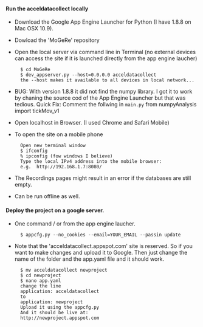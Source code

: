 #### Run the acceldatacollect locally

- Download the Google App Engine Launcher for Python (I have 1.8.8 on Mac OSX 10.9).
- Dowload the 'MoGeRe' repository
- Open the local server via command line in Terminal (no external devices can access the site if it is 
launched directly from the app engine laucher)	

		$ cd MoGeRe
 		$ dev_appserver.py --host=0.0.0.0 acceldatacollect
 		the --host makes it available to all devices in local network...

- BUG: With version 1.8.8 it did not find the numpy library. I got it to work by chaning the source cod 
of the App Engine Launcher but that was tedious. Quick Fix: Comment the follwing in `main.py`
		from numpyAnalysis import tickMov_v1

- Open localhost in Browser. (I used Chrome and Safari Mobile)

- To open the site on a mobile phone

		Open new terminal window
		$ ifconfig 
		% ipconfig (fow windows I believe)
		Type the local IPv4 address into the mobile browser:
		e.g.  http://192.168.1.7:8080/

- The Recordings pages might result in an error if the databases are still empty.


- Can be run offline as well.


#### Deploy the project on a google server. 

- One command / or from the app engine laucher. 

		$ appcfg.py --no_cookies --email=YOUR_EMAIL --passin update

- Note that the 'acceldatacollect.appspot.com' site is reserved. So if you want to make changes and 
upload it to Google. Then just change the name of the folder and the app.yaml file and it should work. 

		$ mv acceldatacollect newproject
		$ cd newproject
		$ nano app.yaml
		change the line
		application: acceldatacollect
		to 
		application: newproject
		Upload it using the appcfg.py
		And it should be live at:
		http://newproject.appspot.com








